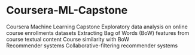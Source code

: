 # Coursera-ML-Capstone
Coursera Machine Learning Capstone
Exploratory data analysis on online course enrollments datasets
Extracting Bag of Words (BoW) features from course textual content
Course similarity with BoW  
Recommender systems 
Collaborative-filtering recommender systems  

